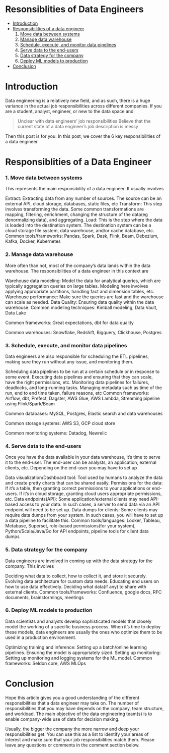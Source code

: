 Resonsiblities of Data Engineers
=================================

- [Introduction](#Introduction)
- [Responsibilities of a data engineer](#resonsiblities-of-a-data-engineer)
    1. [Move data between systems](#1-move-data-between-systems)
    2. [Manage data warehouse](#2-manage-data-warehouse)
    3. [Schedule, execute, and monitor data pipelines](#3-schedule-execute-and-monitor-data-pipelines)
    4. [Serve data to the end-users](#4-serve-data-to-the-end-users)
    5. [Data strategy for the company](#5-data-strategy-for-the-company)
    6. [Deploy ML models to production](#6-deploy-ml-models-to-production)
- [Conclusion](#conclusion)

Introduction
=============

Data engineering is a relatively new field, and as such, there is a huge variance in the actual job responsibilities across different companies. If you are a student, analyst, engineer, or new to the data space and

> Unclear with data engineers’ job responsibilities
> Believe that the current state of a data engineer’s job description is messy

Then this post is for you. In this post, we cover the 6 key responsibilities of a data engineer.

Responsiblities of a Data Engineer
==================================

### 1. Move data between systems

This represents the main responsibility of a data engineer. It usually involves

Extract: Extracting data from any number of sources. The source can be an external API, cloud storage, databases, static files, etc
Transform: This step involves transforming the data. Some common transformations are mapping, filtering, enrichment, changing the structure of the data(eg denormalizing data), and aggregating.
Load: This is the step where the data is loaded into the destination system. The destination system can be a cloud storage file system, data warehouse, and/or cache database, etc.
Common tools/frameworks: Pandas, Spark, Dask, Flink, Beam, Debezium, Kafka, Docker, Kubernetes

### 2. Manage data warehouse

More often than not, most of the company’s data lands within the data warehouse. The responsibilities of a data engineer in this context are

Warehouse data modeling: Model the data for analytical queries, which are typically aggregation queries on large tables. Modeling here involves applying appropriate partitions, handling fact and dimension tables, etc.
Warehouse performance: Make sure the queries are fast and the warehouse can scale as needed.
Data Quality: Ensuring data quality within the data warehouse.
Common modeling techniques: Kimball modeling, Data Vault, Data Lake

Common frameworks: Great expectations, dbt for data quality

Common warehouses: Snowflake, Redshift, Bigquery, Clickhouse, Postgres

### 3. Schedule, execute, and monitor data pipelines

Data engineers are also responsible for scheduling the ETL pipelines, making sure they run without any issue, and monitoring them.

Scheduling data pipelines to be run at a certain schedule or in response to some event.
Executing data pipelines and ensuring that they can scale, have the right permissions, etc.
Monitoring data pipelines for failures, deadlocks, and long-running tasks.
Managing metadata such as time of the run, end to end time taken, failure reasons, etc
Common frameworks: Airflow, dbt, Prefect, Dagster, AWS Glue, AWS Lambda, Streaming pipeline using Flink/Spark/Beam

Common databases: MySQL, Postgres, Elastic search and data warehouses

Common storage systems: AWS S3, GCP cloud store

Common monitoring systems: Datadog, Newrelic

### 4. Serve data to the end-users

Once you have the data available in your data warehouse, it’s time to serve it to the end-user. The end-user can be analysts, an application, external clients, etc. Depending on the end-user you may have to set up

Data visualization/Dashboard tool: Tool used by humans to analyze the data and create pretty charts that can be shared easily.
Permissions for the data: If it’s a table, then granting correct permissions to your applications or end-users. If it’s in cloud storage, granting cloud users appropriate permissions, etc.
Data endpoints(API): Some application/external clients may need API-based access to your data. In such cases, a server to send data via an API endpoint will need to be set up.
Data dumps for clients: Some clients may require data dumps from your system. In such cases, you will have to set up a data pipeline to facilitate this.
Common tools/languages: Looker, Tableau, Metabase, Superset, role-based permissions(for your system), Python/Scala/Java/Go for API endpoints, pipeline tools for client data dumps

### 5. Data strategy for the company


Data engineers are involved in coming up with the data strategy for the company. This involves

Deciding what data to collect, how to collect it, and store it securely.
Evolving data architecture for custom data needs.
Educating end users on how to use data effectively.
Deciding what data(if any) to share with external clients.
Common tools/frameworks: Confluence, google docs, RFC documents, brainstormings, meetings

### 6. Deploy ML models to production

Data scientists and analysts develop sophisticated models that closely model the working of a specific business process. When it’s time to deploy these models, data engineers are usually the ones who optimize them to be used in a production environment.

Optimizing training and inference: Setting up a batch/online learning pipelines. Ensuring the model is appropriately sized.
Setting up monitoring: Setting up monitoring and logging systems for the ML model.
Common frameworks: Seldon core, AWS MLOps

Conclusion
==========

Hope this article gives you a good understanding of the different responsibilities that a data engineer may take on. The number of responsibilities that you may have depends on the company, team structure, and workload. The main objective of the data engineering team(s) is to enable company-wide use of data for decision making.

Usually, the bigger the company the more narrow and deep your responsibilities get. You can use this as a list to identify your areas of interest and make sure that your job responsibilities match them. Please leave any questions or comments in the comment section below.
